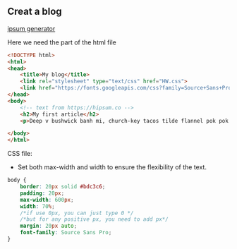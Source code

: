 
## Creat a blog

[ipsum generator]

Here we need the <!DOCTYPE html> part of the html file
```html
<!DOCTYPE html>
<html>
<head>
	<title>My blog</title>
	<link rel="stylesheet" type="text/css" href="HW.css">
	<link href="https://fonts.googleapis.com/css?family=Source+Sans+Pro:400,400i,700,700i,900,900i" rel="stylesheet">
</head>
<body>
	<!-- text from https://hipsum.co -->
	<h2>My first article</h2>
	<p>Deep v bushwick banh mi, church-key tacos tilde flannel pok pok knausgaard +1 meditation plaid. Kitsch knausgaard keytar disrupt pitchfork, air plant YOLO. Swag tumeric green juice, pinterest man braid paleo ugh everyday carry. Cliche post-ironic heirloom, quinoa gentrify occupy subway tile typewriter. Portland semiotics chillwave, hoodie la croix woke YOLO heirloom DIY subway tile green juice meditation williamsburg. Occupy live-edge edison bulb, kinfolk DIY yuccie raw denim echo park. Schlitz meditation four loko pickled, raclette beard meh typewriter shabby chic.</p>

</body>
</html>
```
CSS file:
* Set both max-width and width to ensure the flexibility of the text.
```css
body {
	border: 20px solid #bdc3c6;
	padding: 20px;
	max-width: 600px;
	width: 70%;
	/*if use 0px, you can just type 0 */
	/*but for any positive px, you need to add px*/
	margin: 20px auto;
	font-family: Source Sans Pro;
}
```





[ipsum generator]:http://theultralinx.com/2013/08/10-hilarious-lorem-ipsum-generators-web-designers/
